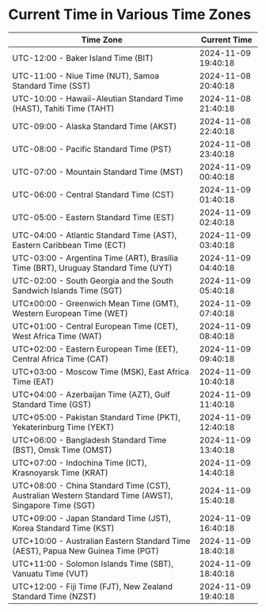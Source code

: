 # Current Time in Various Time Zones

| Time Zone | Current Time |
|-----------|--------------|
| UTC-12:00 - Baker Island Time (BIT) | 2024-11-09 19:40:18 |
| UTC-11:00 - Niue Time (NUT), Samoa Standard Time (SST) | 2024-11-08 20:40:18 |
| UTC-10:00 - Hawaii-Aleutian Standard Time (HAST), Tahiti Time (TAHT) | 2024-11-08 21:40:18 |
| UTC-09:00 - Alaska Standard Time (AKST) | 2024-11-08 22:40:18 |
| UTC-08:00 - Pacific Standard Time (PST) | 2024-11-08 23:40:18 |
| UTC-07:00 - Mountain Standard Time (MST) | 2024-11-09 00:40:18 |
| UTC-06:00 - Central Standard Time (CST) | 2024-11-09 01:40:18 |
| UTC-05:00 - Eastern Standard Time (EST) | 2024-11-09 02:40:18 |
| UTC-04:00 - Atlantic Standard Time (AST), Eastern Caribbean Time (ECT) | 2024-11-09 03:40:18 |
| UTC-03:00 - Argentina Time (ART), Brasília Time (BRT), Uruguay Standard Time (UYT) | 2024-11-09 04:40:18 |
| UTC-02:00 - South Georgia and the South Sandwich Islands Time (SGT) | 2024-11-09 05:40:18 |
| UTC±00:00 - Greenwich Mean Time (GMT), Western European Time (WET) | 2024-11-09 07:40:18 |
| UTC+01:00 - Central European Time (CET), West Africa Time (WAT) | 2024-11-09 08:40:18 |
| UTC+02:00 - Eastern European Time (EET), Central Africa Time (CAT) | 2024-11-09 09:40:18 |
| UTC+03:00 - Moscow Time (MSK), East Africa Time (EAT) | 2024-11-09 10:40:18 |
| UTC+04:00 - Azerbaijan Time (AZT), Gulf Standard Time (GST) | 2024-11-09 11:40:18 |
| UTC+05:00 - Pakistan Standard Time (PKT), Yekaterinburg Time (YEKT) | 2024-11-09 12:40:18 |
| UTC+06:00 - Bangladesh Standard Time (BST), Omsk Time (OMST) | 2024-11-09 13:40:18 |
| UTC+07:00 - Indochina Time (ICT), Krasnoyarsk Time (KRAT) | 2024-11-09 14:40:18 |
| UTC+08:00 - China Standard Time (CST), Australian Western Standard Time (AWST), Singapore Time (SGT) | 2024-11-09 15:40:18 |
| UTC+09:00 - Japan Standard Time (JST), Korea Standard Time (KST) | 2024-11-09 16:40:18 |
| UTC+10:00 - Australian Eastern Standard Time (AEST), Papua New Guinea Time (PGT) | 2024-11-09 18:40:18 |
| UTC+11:00 - Solomon Islands Time (SBT), Vanuatu Time (VUT) | 2024-11-09 18:40:18 |
| UTC+12:00 - Fiji Time (FJT), New Zealand Standard Time (NZST) | 2024-11-09 19:40:18 |
